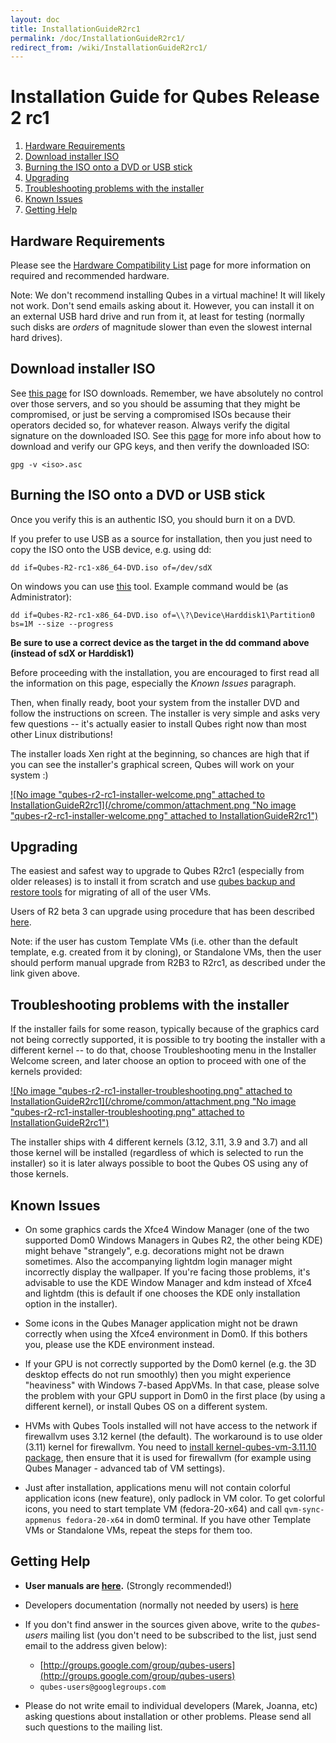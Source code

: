 ```yaml
---
layout: doc
title: InstallationGuideR2rc1
permalink: /doc/InstallationGuideR2rc1/
redirect_from: /wiki/InstallationGuideR2rc1/
---
```


Installation Guide for Qubes Release 2 rc1
==========================================

1.  [Hardware Requirements](#HardwareRequirements)
2.  [Download installer ISO](#DownloadinstallerISO)
3.  [Burning the ISO onto a DVD or USB stick](#BurningtheISOontoaDVDorUSBstick)
4.  [Upgrading](#Upgrading)
5.  [Troubleshooting problems with the installer](#Troubleshootingproblemswiththeinstaller)
6.  [Known Issues](#KnownIssues)
7.  [Getting Help](#GettingHelp)

Hardware Requirements
---------------------

Please see the [Hardware Compatibility List](/doc/HCL) page for more information on required and recommended hardware.

Note: We don't recommend installing Qubes in a virtual machine! It will likely not work. Don't send emails asking about it. However, you can install it on an external USB hard drive and run from it, at least for testing (normally such disks are *orders* of magnitude slower than even the slowest internal hard drives).

Download installer ISO
----------------------

See [this page](/doc/QubesDownloads) for ISO downloads. Remember, we have absolutely no control over those servers, and so you should be assuming that they might be compromised, or just be serving a compromised ISOs because their operators decided so, for whatever reason. Always verify the digital signature on the downloaded ISO. See this [page](/doc/VerifyingSignatures) for more info about how to download and verify our GPG keys, and then verify the downloaded ISO:

```
gpg -v <iso>.asc
```

Burning the ISO onto a DVD or USB stick
---------------------------------------

Once you verify this is an authentic ISO, you should burn it on a DVD.

If you prefer to use USB as a source for installation, then you just need to copy the ISO onto the USB device, e.g. using dd:

```
dd if=Qubes-R2-rc1-x86_64-DVD.iso of=/dev/sdX
```

On windows you can use [this](http://www.chrysocome.net/dd) tool. Example command would be (as Administrator):

```
dd if=Qubes-R2-rc1-x86_64-DVD.iso of=\\?\Device\Harddisk1\Partition0 bs=1M --size --progress
```

**Be sure to use a correct device as the target in the dd command above (instead of sdX or Harddisk1)**

Before proceeding with the installation, you are encouraged to first read all the information on this page, especially the *Known Issues* paragraph.

Then, when finally ready, boot your system from the installer DVD and follow the instructions on screen. The installer is very simple and asks very few questions -- it's actually easier to install Qubes right now than most other Linux distributions!

The installer loads Xen right at the beginning, so chances are high that if you can see the installer's graphical screen, Qubes will work on your system :)

[![No image "qubes-r2-rc1-installer-welcome.png" attached to InstallationGuideR2rc1](/chrome/common/attachment.png "No image "qubes-r2-rc1-installer-welcome.png" attached to InstallationGuideR2rc1")](/attachment/wiki/InstallationGuideR2rc1/qubes-r2-rc1-installer-welcome.png)

Upgrading
---------

The easiest and safest way to upgrade to Qubes R2rc1 (especially from older releases) is to install it from scratch and use [qubes backup and restore tools](/doc/BackupRestore) for migrating of all of the user VMs.

Users of R2 beta 3 can upgrade using procedure that has been described [here](/doc/UpgradeToR2rc1).

Note: if the user has custom Template VMs (i.e. other than the default template, e.g. created from it by cloning), or Standalone VMs, then the user should perform manual upgrade from R2B3 to R2rc1, as described under the link given above.

Troubleshooting problems with the installer
-------------------------------------------

If the installer fails for some reason, typically because of the graphics card not being correctly supported, it is possible to try booting the installer with a different kernel -- to do that, choose Troubleshooting menu in the Installer Welcome screen, and later choose an option to proceed with one of the kernels provided:

[![No image "qubes-r2-rc1-installer-troubleshooting.png" attached to InstallationGuideR2rc1](/chrome/common/attachment.png "No image "qubes-r2-rc1-installer-troubleshooting.png" attached to InstallationGuideR2rc1")](/attachment/wiki/InstallationGuideR2rc1/qubes-r2-rc1-installer-troubleshooting.png)

The installer ships with 4 different kernels (3.12, 3.11, 3.9 and 3.7) and all those kernel will be installed (regardless of which is selected to run the installer) so it is later always possible to boot the Qubes OS using any of those kernels.

Known Issues
------------

-   On some graphics cards the Xfce4 Window Manager (one of the two supported Dom0 Windows Managers in Qubes R2, the other being KDE) might behave "strangely", e.g. decorations might not be drawn sometimes. Also the accompanying lightdm login manager might incorrectly display the wallpaper. If you're facing those problems, it's advisable to use the KDE Window Manager and kdm instead of Xfce4 and lightdm (this is default if one chooses the KDE only installation option in the installer).

-   Some icons in the Qubes Manager application might not be drawn correctly when using the Xfce4 environment in Dom0. If this bothers you, please use the KDE environment instead.

-   If your GPU is not correctly supported by the Dom0 kernel (e.g. the 3D desktop effects do not run smoothly) then you might experience "heaviness" with Windows 7-based AppVMs. In that case, please solve the problem with your GPU support in Dom0 in the first place (by using a different kernel), or install Qubes OS on a different system.

-   HVMs with Qubes Tools installed will not have access to the network if firewallvm uses 3.12 kernel (the default). The workaround is to use older (3.11) kernel for firewallvm. You need to [install kernel-qubes-vm-3.11.10 package](/doc/SoftwareUpdateDom0#Howtodowngradeaspecificpackage), then ensure that it is used for firewallvm (for example using Qubes Manager - advanced tab of VM settings).

-   Just after installation, applications menu will not contain colorful application icons (new feature), only padlock in VM color. To get colorful icons, you need to start template VM (fedora-20-x64) and call `qvm-sync-appmenus fedora-20-x64` in dom0 terminal. If you have other Template VMs or Standalone VMs, repeat the steps for them too.

Getting Help
------------

-   **User manuals are [here](/doc/UserDoc).** (Strongly recommended!)

-   Developers documentation (normally not needed by users) is [here](/doc/SystemDoc)

-   If you don't find answer in the sources given above, write to the *qubes-users* mailing list (you don't need to be subscribed to the list, just send email to the address given below):
    -   [http://groups.google.com/group/qubes-users](http://groups.google.com/group/qubes-users)
    -   `qubes-users@googlegroups.com`

-   Please do not write email to individual developers (Marek, Joanna, etc) asking questions about installation or other problems. Please send all such questions to the mailing list.

